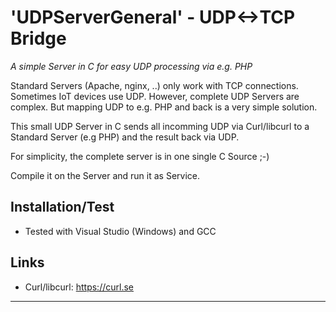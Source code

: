 # 'UDPServerGeneral' - UDP<->TCP Bridge
_A simple Server in C for easy UDP processing via e.g. PHP_

Standard Servers (Apache, nginx, ..) only work with TCP connections.
Sometimes IoT devices use UDP. However, complete UDP Servers are complex.
But mapping UDP to e.g. PHP and back is a very simple solution.

This small UDP Server in C sends all incomming UDP via Curl/libcurl 
to a Standard Server (e.g PHP) and the result back via UDP.

For simplicity, the complete server is in one single C Source ;-)

Compile it on the Server and run it as Service.

## Installation/Test ##
- Tested with Visual Studio (Windows) and GCC

## Links ##
- Curl/libcurl: https://curl.se
***
